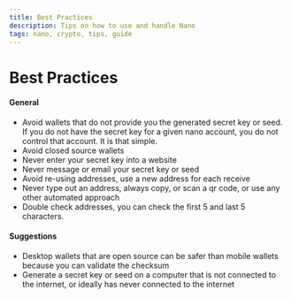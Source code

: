 ```yaml
---
title: Best Practices
description: Tips on how to use and handle Nano
tags: nano, crypto, tips, guide
---
```


# Best Practices

#### General

- Avoid wallets that do not provide you the generated secret key or seed. If you do not have the secret key for a given nano account, you do not control that account. It is that simple.
- Avoid closed source wallets
- Never enter your secret key into a website
- Never message or email your secret key or seed
- Avoid re-using addresses, use a new address for each receive
- Never type out an address, always copy, or scan a qr code, or use any other automated approach
- Double check addresses, you can check the first 5 and last 5 characters.

#### Suggestions

- Desktop wallets that are open source can be safer than mobile wallets because you can validate the checksum
- Generate a secret key or seed on a computer that is not connected to the internet, or ideally has never connected to the internet
